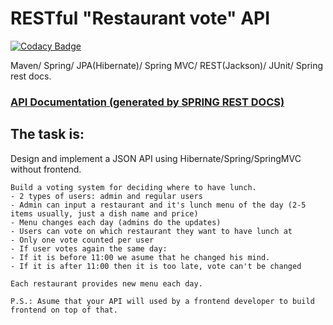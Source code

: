RESTful "Restaurant vote" API
===============================

[![Codacy Badge](https://api.codacy.com/project/badge/grade/0aa43bd345364fab8d455f04e367fe0c)](https://www.codacy.com/app/javawebinar/topjava06)

Maven/ Spring/ JPA(Hibernate)/ Spring MVC/ REST(Jackson)/ JUnit/ Spring rest docs.

### <a href="api-guide.html">API Documentation (generated by SPRING REST DOCS)</a>

## The task is:
Design and implement a JSON API using Hibernate/Spring/SpringMVC without frontend.

    Build a voting system for deciding where to have lunch.
    - 2 types of users: admin and regular users
    - Admin can input a restaurant and it's lunch menu of the day (2-5 items usually, just a dish name and price)
    - Menu changes each day (admins do the updates)
    - Users can vote on which restaurant they want to have lunch at
    - Only one vote counted per user
    - If user votes again the same day:
    - If it is before 11:00 we asume that he changed his mind.
    - If it is after 11:00 then it is too late, vote can't be changed

    Each restaurant provides new menu each day.

    P.S.: Asume that your API will used by a frontend developer to build frontend on top of that.